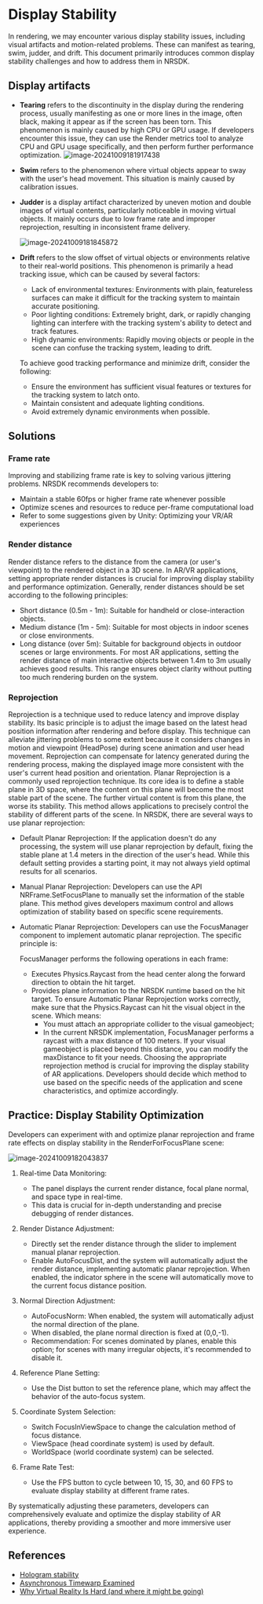 # Display Stability
In rendering, we may encounter various display stability issues, including visual artifacts and motion-related problems. These can manifest as tearing, swim, judder, and drift. This document primarily introduces common display stability challenges and how to address them in NRSDK.

## Display artifacts

* **Tearing** refers to the discontinuity in the display during the rendering process, usually manifesting as one or more lines in the image, often black, making it appear as if the screen has been torn. This phenomenon is mainly caused by high CPU or GPU usage. If developers encounter this issue, they can use the Render metrics tool to analyze CPU and GPU usage specifically, and then perform further performance optimization.
  ![image-20241009181917438](https://pub-8dffc52979c34362aa2dbe3a43f0792a.r2.dev/image-20241009181917438.png)

* **Swim** refers to the phenomenon where virtual objects appear to sway with the user's head movement. This situation is mainly caused by calibration issues. 
  
* **Judder** is a display artifact characterized by uneven motion and double images of virtual contents, particularly noticeable in moving virtual objects. It mainly occurs due to low frame rate and improper reprojection, resulting in inconsistent frame delivery.

  ![image-20241009181845872](https://pub-8dffc52979c34362aa2dbe3a43f0792a.r2.dev/image-20241009181845872.png)

* **Drift** refers to the slow offset of virtual objects or environments relative to their real-world positions. This phenomenon is primarily a head tracking issue, which can be caused by several factors:
  - Lack of environmental textures: Environments with plain, featureless surfaces can make it difficult for the tracking system to maintain accurate positioning.
  - Poor lighting conditions: Extremely bright, dark, or rapidly changing lighting can interfere with the tracking system's ability to detect and track features.
  - High dynamic environments: Rapidly moving objects or people in the scene can confuse the tracking system, leading to drift.
  
  To achieve good tracking performance and minimize drift, consider the following:
  
  - Ensure the environment has sufficient visual features or textures for the tracking system to latch onto.
  - Maintain consistent and adequate lighting conditions.
  - Avoid extremely dynamic environments when possible.

## Solutions

### Frame rate

Improving and stabilizing frame rate is key to solving various jittering problems. NRSDK recommends developers to:

- Maintain a stable 60fps or higher frame rate whenever possible
- Optimize scenes and resources to reduce per-frame computational load
- Refer to some suggestions given by Unity: Optimizing your VR/AR experiences

### Render distance

Render distance refers to the distance from the camera (or user's viewpoint) to the rendered object in a 3D scene. In AR/VR applications, setting appropriate render distances is crucial for improving display stability and performance optimization.
Generally, render distances should be set according to the following principles:

- Short distance (0.5m - 1m): Suitable for handheld or close-interaction objects.
- Medium distance (1m - 5m): Suitable for most objects in indoor scenes or close environments.
- Long distance (over 5m): Suitable for background objects in outdoor scenes or large environments.
For most AR applications, setting the render distance of main interactive objects between 1.4m to 3m usually achieves good results. This range ensures object clarity without putting too much rendering burden on the system.

### Reprojection

Reprojection is a technique used to reduce latency and improve display stability. Its basic principle is to adjust the image based on the latest head position information after rendering and before display. This technique can alleviate jittering problems to some extent because it considers changes in motion and viewpoint (HeadPose) during scene animation and user head movement. Reprojection can compensate for latency generated during the rendering process, making the displayed image more consistent with the user's current head position and orientation.
Planar Reprojection is a commonly used reprojection technique. Its core idea is to define a stable plane in 3D space, where the content on this plane will become the most stable part of the scene. The further virtual content is from this plane, the worse its stability. This method allows applications to precisely control the stability of different parts of the scene.
In NRSDK, there are several ways to use planar reprojection:

* Default Planar Reprojection:
  If the application doesn't do any processing, the system will use planar reprojection by default, fixing the stable plane at 1.4 meters in the direction of the user's head. While this default setting provides a starting point, it may not always yield optimal results for all scenarios.

* Manual Planar Reprojection:
  Developers can use the API NRFrame.SetFocusPlane to manually set the information of the stable plane. This method gives developers maximum control and allows optimization of stability based on specific scene requirements.

* Automatic Planar Reprojection:
  Developers can use the FocusManager component to implement automatic planar reprojection. The specific principle is:
  
  FocusManager performs the following operations in each frame:
    - Executes Physics.Raycast from the head center along the forward direction to obtain the hit target.
    - Provides plane information to the NRSDK runtime based on the hit target.
      To ensure Automatic Planar Reprojection works correctly, make sure that the Physics.Raycast can hit the visual object in the scene. Which means:
      - You must attach an appropriate collider to the visual gameobject;
      - In the current NRSDK implementation, FocusManager performs a raycast with a max distance of 100 meters. If your visual gameobject is placed beyond this distance, you can modify the maxDistance to fit your needs.
        Choosing the appropriate reprojection method is crucial for improving the display stability of AR applications. Developers should decide which method to use based on the specific needs of the application and scene characteristics, and optimize accordingly.
## Practice: Display Stability Optimization 

Developers can experiment with and optimize planar reprojection and frame rate effects on display stability in the RenderForFocusPlane scene:

![image-20241009182043837](https://pub-8dffc52979c34362aa2dbe3a43f0792a.r2.dev/image-20241009182043837.png)

1. Real-time Data Monitoring:

     - The panel displays the current render distance, focal plane normal, and space type in real-time.
     - This data is crucial for in-depth understanding and precise debugging of render distances.
2. Render Distance Adjustment:

     - Directly set the render distance through the slider to implement manual planar reprojection.
     - Enable AutoFocusDist, and the system will automatically adjust the render distance, implementing automatic planar reprojection. When enabled, the indicator sphere in the scene will automatically move to the current focus distance position.
3. Normal Direction Adjustment:

     - AutoFocusNorm: When enabled, the system will automatically adjust the normal direction of the plane.
     - When disabled, the plane normal direction is fixed at (0,0,-1).
     - Recommendation: For scenes dominated by planes, enable this option; for scenes with many irregular objects, it's recommended to disable it.
4. Reference Plane Setting:
     - Use the Dist button to set the reference plane, which may affect the behavior of the auto-focus system.
5. Coordinate System Selection:

     - Switch FocusInViewSpace to change the calculation method of focus distance.
     - ViewSpace (head coordinate system) is used by default.
     - WorldSpace (world coordinate system) can be selected.
6. Frame Rate Test:
     - Use the FPS button to cycle between 10, 15, 30, and 60 FPS to evaluate display stability at different frame rates.

By systematically adjusting these parameters, developers can comprehensively evaluate and optimize the display stability of AR applications, thereby providing a smoother and more immersive user experience.

## References

- [Hologram stability](https://learn.microsoft.com/en-us/windows/mixed-reality/develop/advanced-concepts/hologram-stability)
- [Asynchronous Timewarp Examined](https://developers.meta.com/horizon/blog/asynchronous-timewarp-examined/)
- [Why Virtual Reality Is Hard (and where it might be going)](https://media.steampowered.com/apps/valve/2013/MAbrashGDC2013.pdf)